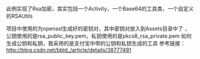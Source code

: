 此例实现了Rsa加密，其实包括一个Activity，一个Base64的工具类，一个自定义的RSAUtils

项目中使用的为openssl生成好的密钥对，其中密钥对放入到Assets目录中了 ，公钥使用的是rsa_public_key.pem，私钥使用的是pkcs8_rsa_private.pem
如何生成公钥和私钥，我采用的是支付宝中带的公钥和私钥生成的工具
参考链接：http://blog.csdn.net/bbld_/article/details/38777491

